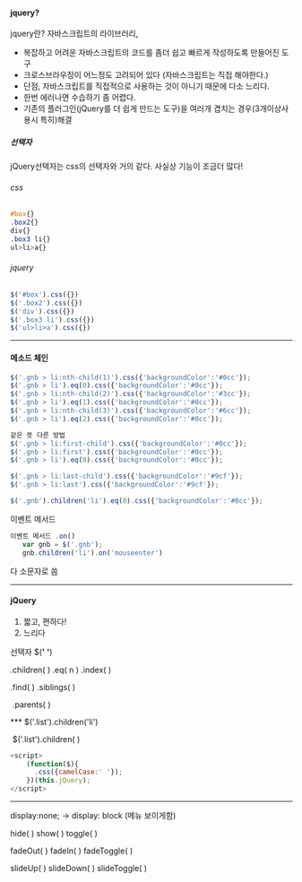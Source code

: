 #### jquery?

jquery란? 자바스크립트의 라이브러리,
- 복잡하고 어려운 자바스크립트의 코드를 좀더 쉽고 빠르게 작성하도록 만들어진 도구
- 크로스브라우징이 어느정도 고려되어 있다
  (자바스크립트는 직접 해야한다.)
- 단점, 자바스크립트를 직접적으로 사용하는 것이 아니기 때문에 다소 느리다.
- 한번 에러나면 수습하기 좀 어렵다.
- 기존의 플러그인(jQuery를 더 쉽게 만드는 도구)을 여러개 겹치는 경우(3개이상사용시 특히)해결



##### 선택자

jQuery선택자는 css의 선택자와 거의 같다.
사실상 기능이 조금더 많다!

###### css

```css
#box{}
.box2{}
div{}
.box3 li{}
ul>li>a{}
```

###### jquery

```javascript
$('#box').css({})
$('.box2').css({})
$('div').css({})
$('.box3 li').css({})
$('ul>li>a').css({})
```

---

#### 메소드 체인

```javascript
$('.gnb > li:nth-child(1)').css({'backgroundColor':'#0cc'});
$('.gnb > li').eq(0).css({'backgroundColor':'#0cc'});
$('.gnb > li:nth-child(2)').css({'backgroundColor':'#3cc'});
$('.gnb > li').eq(1).css({'backgroundColor':'#0cc'});
$('.gnb > li:nth-child(3)').css({'backgroundColor':'#6cc'});
$('.gnb > li').eq(2).css({'backgroundColor':'#0cc'});

같은 뜻 다른 방법
$('.gnb > li:first-child').css({'backgroundColor':'#0cc'});
$('.gnb > li:first').css({'backgroundColor':'#0cc'});
$('.gnb > li').eq(0).css({'backgroundColor':'#0cc'});

$('.gnb > li:last-child').css({'backgroundColor':'#9cf'});
$('.gnb > li:last').css({'backgroundColor':'#9cf'});

$('.gnb').children('li').eq(0).css({'backgroundColor':'#0cc'});
```



이벤트 메서드

```javascript
이벤트 메서드 .on()
   var gnb = $('.gnb');
   gnb.children('li').on('mouseenter')
```

다 소문자로 씀

---



#### jQuery

1. 짧고, 편하다!
2. 느리다

선택자            $(**'**   **'**)

.children( )    .eq( n )              .index( )

.find( )           .siblings( )

​                      .parents( )



*** $('.list').children('li')

​       $('.list').children(    )

```javascript
<script>
	(function($){
      .css({camelCase:' '});
	})(this.jQuery);  
</script>
```

---





display:none;	->	display: block  (메뉴 보이게함)

hide( )          show( )                 toggle( )

fadeOut( )    fadeIn( )              fadeToggle( )

slideUp( )   slideDown( )        slideToggle( )